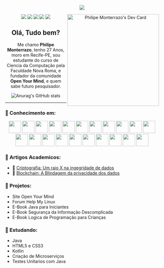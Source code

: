 <div align="center">
  <img src="https://i.imgur.com/etkRm5o.gif">
  
  
<a href="https://app.daily.dev/pmonterrazo"><img src="https://api.daily.dev/devcards/8a3d54b1a6f04f168d378a0d4df440ff.png?r=mvl" align="right" width="300" alt="Philipe Monterrazo's Dev Card"/></a>
  
<div align="center"> 
  
[<img src="https://img.shields.io/badge/twitter-%231DA1F2.svg?&style=for-the-badge&logo=twitter&logoColor=white" />](https://twitter.com/pmonterrazo) [<img src="https://img.shields.io/badge/medium-%2312100E.svg?&style=for-the-badge&logo=medium&logoColor=white" />](https://medium.com/pmonterrazo)  [<img src="https://img.shields.io/badge/linkedin-%230077B5.svg?&style=for-the-badge&logo=linkedin&logoColor=white" />](https://www.linkedin.com/in/pmonterrazo/) [<img src = "https://img.shields.io/badge/instagram-%23E4405F.svg?&style=for-the-badge&logo=instagram&logoColor=white">](https://www.instagram.com/philipe.monterrazzo/) [<img src = "https://img.shields.io/badge/facebook-%231877F2.svg?&style=for-the-badge&logo=facebook&logoColor=white">](https://www.facebook.com/pmonterrazo)
  
</div>
  </div>
  
<div align="left">
  <h2 align="center"> Olá, Tudo bem? </h2>

  <p align="center">Me chamo <b>Philipe Monterrazo</b>, tenho 27 Anos, moro em Recife-PE, sou estudante do curso de Ciencia da Computação pela Faculdade Nova Roma, e fundador da comunidade <b>Open Your Mind</b>, e quem sabe futuro pesquisador.    </p>
  
</div>

<div align="center">
  
![Anurag's GitHub stats](https://github-readme-stats.vercel.app/api?username=pmonterrazo&anuraghazra&show_icons=true&theme=radical)
  
</div>
  
<hr>
  
### 👾 Conhecimento em:
<div align="center">
  
  <img src="https://cdn.jsdelivr.net/gh/devicons/devicon/icons/git/git-original.svg" width="40" height="40"/>
    <img src="https://cdn.jsdelivr.net/gh/devicons/devicon/icons/java/java-original.svg" width="40" height="40"/>
    <img src="https://cdn.jsdelivr.net/gh/devicons/devicon/icons/devicon/devicon-original.svg" width="40" height="40"/>
    <img src="https://cdn.jsdelivr.net/gh/devicons/devicon/icons/css3/css3-original-wordmark.svg" width="40" height="40"/>
    <img src="https://cdn.jsdelivr.net/gh/devicons/devicon/icons/html5/html5-original.svg" width="40" height="40"/>
    <img src="https://cdn.jsdelivr.net/gh/devicons/devicon/icons/filezilla/filezilla-plain.svg" width="40" height="40"/>
    <img src="https://cdn.jsdelivr.net/gh/devicons/devicon/icons/javascript/javascript-original.svg" width="40" height="40"/>
    <img src="https://cdn.jsdelivr.net/gh/devicons/devicon/icons/linux/linux-original.svg" width="40" height="40"/>
    <img src="https://cdn.jsdelivr.net/gh/devicons/devicon/icons/mysql/mysql-original-wordmark.svg" width="40" height="40"/>
    <img src="https://cdn.jsdelivr.net/gh/devicons/devicon/icons/npm/npm-original-wordmark.svg" width="40" height="40"/>
    <img src="https://cdn.jsdelivr.net/gh/devicons/devicon/icons/nodejs/nodejs-original.svg" width="40" height="40"/>
    <img src="https://cdn.jsdelivr.net/gh/devicons/devicon/icons/postgresql/postgresql-original.svg" width="40" height="40"/>
  <img src="https://cdn.jsdelivr.net/gh/devicons/devicon/icons/opensuse/opensuse-original-wordmark.svg" width="40" height="40"/>
  <img src="https://cdn.jsdelivr.net/gh/devicons/devicon/icons/redhat/redhat-original.svg" width="40" height="40"/>
  <img src="https://cdn.jsdelivr.net/gh/devicons/devicon/icons/fedora/fedora-original.svg" width="40" height="40"/>
  <img src="https://cdn.jsdelivr.net/gh/devicons/devicon/icons/ubuntu/ubuntu-plain.svg" width="40" height="40"/>
  <img src="https://cdn.jsdelivr.net/gh/devicons/devicon/icons/bash/bash-original.svg" width="40" height="40"/>
  <img src="https://cdn.jsdelivr.net/gh/devicons/devicon/icons/apache/apache-original-wordmark.svg" width="40" height="40"/>
  <img src="https://cdn.jsdelivr.net/gh/devicons/devicon/icons/trello/trello-plain.svg" width="40" height="40"/>
  <img src="https://cdn.jsdelivr.net/gh/devicons/devicon/icons/amazonwebservices/amazonwebservices-original.svg" width="40" height="40"/>
  <img src="https://cdn.jsdelivr.net/gh/devicons/devicon/icons/vscode/vscode-original.svg" width="40" height="40"/>  
  
  </div>
  
### 🧠 Artigos Academicos:
  
- 🔏 <a href="https://drive.google.com/file/d/1_hVAd9qG3ZMo0m-DHwqvGPuHSul2cz2I/view?usp=sharing"> Criptografia: Um raio X na ingegridade de dados  </a>
- 🔗 <a href="https://drive.google.com/file/d/1zb6r4MmT5Ic1TqnvKtHLUruHkOnOiwSY/view?usp=sharing"> Blockchain: A Blindagem da privacidade dos dados </a>
  
### 🎯 Projetos:
  
  -  Site Open Your Mind
  -  Forum Help My Linux
  -  E-Book Java para Iniciantes
  -  E-Book Segurança da Informação Descomplicada
  -  E-Book Logica de Programação para Crianças
  
### 📑 Estudando: 
  
  -  Java
  -  HTML5 e CSS3
  -  Kotlin
  -  Criação de Microserviços
  -  Testes Unitarios com Java
</div>
